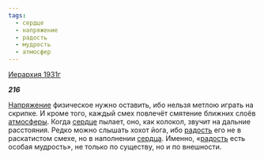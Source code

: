 ```yaml
---
tags:
  - сердце
  - напряжение
  - радость
  - мудрость
  - атмосфер
---
```

[Иерархия 1931г](https://127.0.0.1:4002/agni/1931)

___216___

[Напряжение](../../../tags/#напряжение) физическое нужно оставить, ибо нельзя метлою играть на скрипке. И кроме того, каждый смех повлечёт смятение ближних слоёв [атмосферы](../../../tags/#атмосфер). Когда [сердце](../../../tags/#сердце) пылает, оно, как колокол, звучит на дальние расстояния. Редко можно слышать хохот йога, ибо [радость](../../../tags/#радость) его не в раскатистом смехе, но в наполнении [сердца](../../../tags/#сердце). Именно, «[радость](../../../tags/#радость) есть особая мудрость», не только по существу, но и по внешности.   

